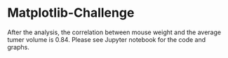 # Matplotlib-Challenge

After the analysis, the correlation between mouse weight and the average tumer volume is 0.84. Please see Jupyter notebook for the code and graphs.
